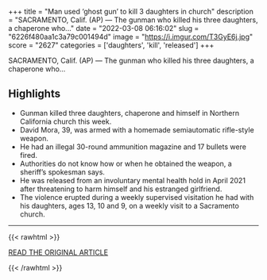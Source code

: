 +++
title = "Man used ‘ghost gun’ to kill 3 daughters in church"
description = "SACRAMENTO, Calif. (AP) — The gunman who killed his three daughters, a chaperone who..."
date = "2022-03-08 06:16:02"
slug = "6226f480aa1c3a79c001494d"
image = "https://i.imgur.com/T3GyE6j.jpg"
score = "2627"
categories = ['daughters', 'kill', 'released']
+++

SACRAMENTO, Calif. (AP) — The gunman who killed his three daughters, a chaperone who...

## Highlights

- Gunman killed three daughters, chaperone and himself in Northern California church this week.
- David Mora, 39, was armed with a homemade semiautomatic rifle-style weapon.
- He had an illegal 30-round ammunition magazine and 17 bullets were fired.
- Authorities do not know how or when he obtained the weapon, a sheriff’s spokesman says.
- He was released from an involuntary mental health hold in April 2021 after threatening to harm himself and his estranged girlfriend.
- The violence erupted during a weekly supervised visitation he had with his daughters, ages 13, 10 and 9, on a weekly visit to a Sacramento church.

---

{{< rawhtml >}}
  <p class="article-category">
    <a target="_blank" href="https://www.nhregister.com/news/article/Gunman-who-killed-3-daughters-in-church-was-in-US-16978506.php">READ THE ORIGINAL ARTICLE</a>
  </p>
{{< /rawhtml >}}
